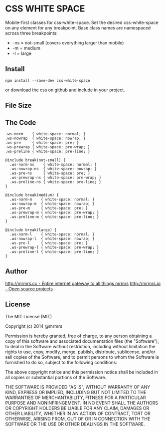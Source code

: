 # CSS WHITE SPACE

  Mobile-first classes for css-white-space.
  Set the desired css-white-space on any element for any breakpoint.
  Base class names are namespaced across three breakpoints:

*  -ns = not-small (covers everything larger than mobile)
*  -m  = medium
*  -l  = large

## Install
```
npm install --save-dev css-white-space
```
or download the css on github and include in your project.

## File Size


## The Code
```
.ws-norm    { white-space: normal; }
.ws-nowrap  { white-space: nowrap; }
.ws-pre     { white-space: pre; }
.ws-prewrap { white-space: pre-wrap; }
.ws-preline { white-space: pre-line; }

@include break(not-small) {
  .ws-norm-ns    { white-space: normal; }
  .ws-nowrap-ns  { white-space: nowrap; }
  .ws-pre-ns     { white-space: pre; }
  .ws-prewrap-ns { white-space: pre-wrap; }
  .ws-preline-ns { white-space: pre-line; }
}

@include break(medium) {
  .ws-norm-m    { white-space: normal; }
  .ws-nowrap-m  { white-space: nowrap; }
  .ws-pre-m     { white-space: pre; }
  .ws-prewrap-m { white-space: pre-wrap; }
  .ws-preline-m { white-space: pre-line; }
}

@include break(large) {
  .ws-norm-l    { white-space: normal; }
  .ws-nowrap-l  { white-space: nowrap; }
  .ws-pre-l     { white-space: pre; }
  .ws-prewrap-l { white-space: pre-wrap; }
  .ws-preline-l { white-space: pre-line; }
}

```

## Author

[http://mrmrs.cc - Entire internet gateway to all things mrmrs](http://mrmrs.cc)
[http://mrmrs.io - Open source projects](http://mrmrs.io)

## License

The MIT License (MIT)

Copyright (c) 2014 @mrmrs

Permission is hereby granted, free of charge, to any person obtaining a copy
of this software and associated documentation files (the "Software"), to deal
in the Software without restriction, including without limitation the rights
to use, copy, modify, merge, publish, distribute, sublicense, and/or sell
copies of the Software, and to permit persons to whom the Software is
furnished to do so, subject to the following conditions:

The above copyright notice and this permission notice shall be included in
all copies or substantial portions of the Software.

THE SOFTWARE IS PROVIDED "AS IS", WITHOUT WARRANTY OF ANY KIND, EXPRESS OR
IMPLIED, INCLUDING BUT NOT LIMITED TO THE WARRANTIES OF MERCHANTABILITY,
FITNESS FOR A PARTICULAR PURPOSE AND NONINFRINGEMENT. IN NO EVENT SHALL THE
AUTHORS OR COPYRIGHT HOLDERS BE LIABLE FOR ANY CLAIM, DAMAGES OR OTHER
LIABILITY, WHETHER IN AN ACTION OF CONTRACT, TORT OR OTHERWISE, ARISING FROM,
OUT OF OR IN CONNECTION WITH THE SOFTWARE OR THE USE OR OTHER DEALINGS IN
THE SOFTWARE.

